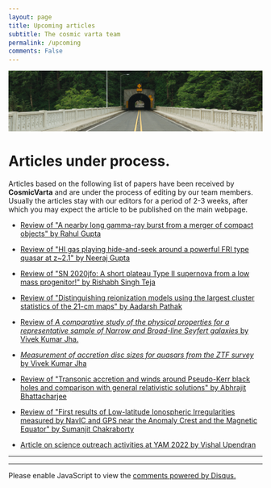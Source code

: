 ```yaml
---
layout: page
title: Upcoming articles
subtitle: The cosmic varta team
permalink: /upcoming
comments: False
---
```


<img src="assets/images/upcoming.jpg">

# Articles under process.

Articles based on the following list of papers have been received by **CosmicVarta**  and are under the process of editing by our team members. Usually the articles stay with our editors for a period of 2-3 weeks, after which you may expect the article to be published on the main webpage.

- [Review of "A nearby long gamma-ray burst from a merger of compact objects" by Rahul Gupta](https://www.nature.com/articles/s41586-022-05327-3#:~:text=On%2011%20December%202021%20at,Fermi%2C%20INTEGRAL%20and%20CALET%20satellites.)

- [Review of "HI gas playing hide-and-seek around a powerful FRI type quasar at z~2.1" by Neeraj Gupta](https://iopscience.iop.org/article/10.3847/2041-8213/ac589f)

- [Review of "SN 2020jfo: A short plateau Type II supernova from a low mass progenitor!" by Rishabh Singh Teja](https://ui.adsabs.harvard.edu/abs/2022ApJ...930...34T/abstract)

- [Review of "Distinguishing reionization models using the largest cluster statistics of the 21-cm maps" by Aadarsh Pathak](https://ui.adsabs.harvard.edu/abs/2022JCAP...11..027P/abstract)

- [Review of *A comparative study of the physical properties for a representative sample of Narrow and Broad-line Seyfert galaxies* by Vivek Kumar Jha.](https://doi.org/10.1093/mnras/stab3700)

- [*Measurement of accretion disc sizes for quasars from the ZTF survey* by Vivek Kumar Jha](https://ui.adsabs.harvard.edu/abs/2022MNRAS.511.3005J/abstract)

- [Review of "Transonic accretion and winds around Pseudo-Kerr black holes and comparison with general relativistic solutions" by Abhrajit Bhattacharjee](https://arxiv.org/abs/2201.04383)

- [Review of "First results of Low-latitude Ionospheric Irregularities measured by NavIC and GPS near the Anomaly Crest and the Magnetic Equator" by Sumanjit Chakraborty](https://arxiv.org/abs/2203.02218)

- [Article on science outreach activities at YAM 2022 by Vishal Upendran]()

---
---

<div id="disqus_thread"></div>
<script>
    /**
    *  RECOMMENDED CONFIGURATION VARIABLES: EDIT AND UNCOMMENT THE SECTION BELOW TO INSERT DYNAMIC VALUES FROM YOUR PLATFORM OR CMS.
    *  LEARN WHY DEFINING THESE VARIABLES IS IMPORTANT: https://disqus.com/admin/universalcode/#configuration-variables    */
    /*
    var disqus_config = function () {
    this.page.url = PAGE_URL;  // Replace PAGE_URL with your page's canonical URL variable
    this.page.identifier = PAGE_IDENTIFIER; // Replace PAGE_IDENTIFIER with your page's unique identifier variable
    };
    */
    (function() { // DON'T EDIT BELOW THIS LINE
    var d = document, s = d.createElement('script');
    s.src = 'https://cosmicvarta-in.disqus.com/embed.js';
    s.setAttribute('data-timestamp', +new Date());
    (d.head || d.body).appendChild(s);
    })();
</script>
<noscript>Please enable JavaScript to view the <a href="https://disqus.com/?ref_noscript">comments powered by Disqus.</a></noscript>
